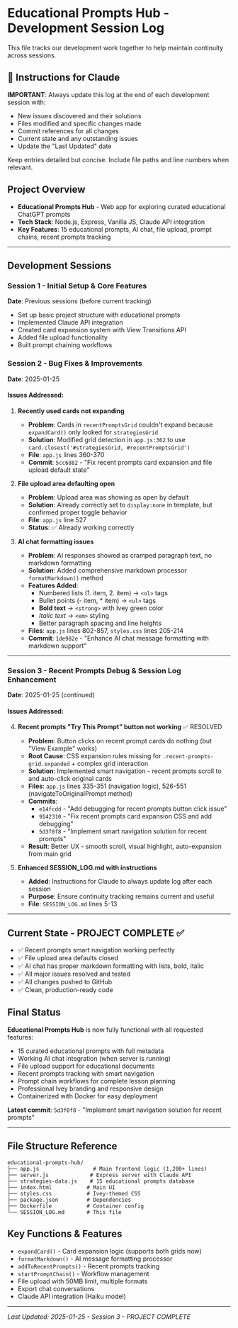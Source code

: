 # Educational Prompts Hub - Development Session Log

This file tracks our development work together to help maintain continuity across sessions.

## 🤖 Instructions for Claude
**IMPORTANT**: Always update this log at the end of each development session with:
- New issues discovered and their solutions
- Files modified and specific changes made
- Commit references for all changes
- Current state and any outstanding issues
- Update the "Last Updated" date

Keep entries detailed but concise. Include file paths and line numbers when relevant.

## Project Overview
- **Educational Prompts Hub** - Web app for exploring curated educational ChatGPT prompts
- **Tech Stack**: Node.js, Express, Vanilla JS, Claude API integration
- **Key Features**: 15 educational prompts, AI chat, file upload, prompt chains, recent prompts tracking

---

## Development Sessions

### Session 1 - Initial Setup & Core Features
**Date**: Previous sessions (before current tracking)
- Set up basic project structure with educational prompts
- Implemented Claude API integration
- Created card expansion system with View Transitions API
- Added file upload functionality
- Built prompt chaining workflows

### Session 2 - Bug Fixes & Improvements  
**Date**: 2025-01-25

#### Issues Addressed:
1. **Recently used cards not expanding** 
   - **Problem**: Cards in `recentPromptsGrid` couldn't expand because `expandCard()` only looked for `strategiesGrid`
   - **Solution**: Modified grid detection in `app.js:362` to use `card.closest('#strategiesGrid, #recentPromptsGrid')`
   - **File**: `app.js` lines 360-370
   - **Commit**: `5cc6882` - "Fix recent prompts card expansion and file upload default state"

2. **File upload area defaulting open**
   - **Problem**: Upload area was showing as open by default  
   - **Solution**: Already correctly set to `display:none` in template, but confirmed proper toggle behavior
   - **File**: `app.js` line 527
   - **Status**: ✅ Already working correctly

3. **AI chat formatting issues**
   - **Problem**: AI responses showed as cramped paragraph text, no markdown formatting
   - **Solution**: Added comprehensive markdown processor `formatMarkdown()` method
   - **Features Added**:
     - Numbered lists (1. item, 2. item) → `<ol>` tags
     - Bullet points (- item, * item) → `<ul>` tags  
     - **Bold text** → `<strong>` with Ivey green color
     - *Italic text* → `<em>` styling
     - Better paragraph spacing and line heights
   - **Files**: `app.js` lines 802-857, `styles.css` lines 205-214
   - **Commit**: `1de982e` - "Enhance AI chat message formatting with markdown support"

---

### Session 3 - Recent Prompts Debug & Session Log Enhancement
**Date**: 2025-01-25 (continued)

#### Issues Addressed:
4. **Recent prompts "Try This Prompt" button not working** ✅ RESOLVED
   - **Problem**: Button clicks on recent prompt cards do nothing (but "View Example" works)  
   - **Root Cause**: CSS expansion rules missing for `.recent-prompts-grid.expanded` + complex grid interaction
   - **Solution**: Implemented smart navigation - recent prompts scroll to and auto-click original cards
   - **Files**: `app.js` lines 335-351 (navigation logic), 526-551 (navigateToOriginalPrompt method)
   - **Commits**: 
     - `e14fcdd` - "Add debugging for recent prompts button click issue"
     - `9142310` - "Fix recent prompts card expansion CSS and add debugging"  
     - `5d3f0f8` - "Implement smart navigation solution for recent prompts"
   - **Result**: Better UX - smooth scroll, visual highlight, auto-expansion from main grid

5. **Enhanced SESSION_LOG.md with instructions**
   - **Added**: Instructions for Claude to always update log after each session
   - **Purpose**: Ensure continuity tracking remains current and useful
   - **File**: `SESSION_LOG.md` lines 5-13

---

## Current State - PROJECT COMPLETE ✅
- ✅ Recent prompts smart navigation working perfectly
- ✅ File upload area defaults closed  
- ✅ AI chat has proper markdown formatting with lists, bold, italic
- ✅ All major issues resolved and tested
- ✅ All changes pushed to GitHub
- ✅ Clean, production-ready code

## Final Status
**Educational Prompts Hub** is now fully functional with all requested features:
- 15 curated educational prompts with full metadata
- Working AI chat integration (when server is running)
- File upload support for educational documents  
- Recent prompts tracking with smart navigation
- Prompt chain workflows for complete lesson planning
- Professional Ivey branding and responsive design
- Containerized with Docker for easy deployment

**Latest commit**: `5d3f0f8` - "Implement smart navigation solution for recent prompts"

---

## File Structure Reference
```
educational-prompts-hub/
├── app.js                 # Main frontend logic (1,200+ lines)
├── server.js             # Express server with Claude API
├── strategies-data.js    # 15 educational prompts database
├── index.html           # Main UI
├── styles.css           # Ivey-themed CSS
├── package.json         # Dependencies
├── Dockerfile           # Container config
└── SESSION_LOG.md       # This file
```

## Key Functions & Features
- `expandCard()` - Card expansion logic (supports both grids now)
- `formatMarkdown()` - AI message formatting processor
- `addToRecentPrompts()` - Recent prompts tracking
- `startPromptChain()` - Workflow management
- File upload with 50MB limit, multiple formats
- Export chat conversations
- Claude API integration (Haiku model)

---

*Last Updated: 2025-01-25 - Session 3 - PROJECT COMPLETE*